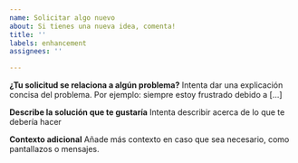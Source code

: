 ```yaml
---
name: Solicitar algo nuevo
about: Si tienes una nueva idea, comenta!
title: ''
labels: enhancement
assignees: ''

---
```


**¿Tu solicitud se relaciona a algún problema?**
Intenta dar una explicación concisa del problema. Por ejemplo: siempre estoy frustrado debido a [...]

**Describe la solución que te gustaría**
Intenta describir acerca de lo que te debería hacer


**Contexto adicional**
Añade más contexto en caso que sea necesario, como pantallazos o mensajes.
